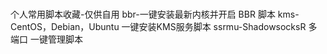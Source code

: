 # 
个人常用脚本收藏-仅供自用
bbr-一键安装最新内核并开启 BBR 脚本
kms-CentOS，Debian，Ubuntu 一键安装KMS服务脚本
ssrmu-ShadowsocksR 多端口 一键管理脚本
